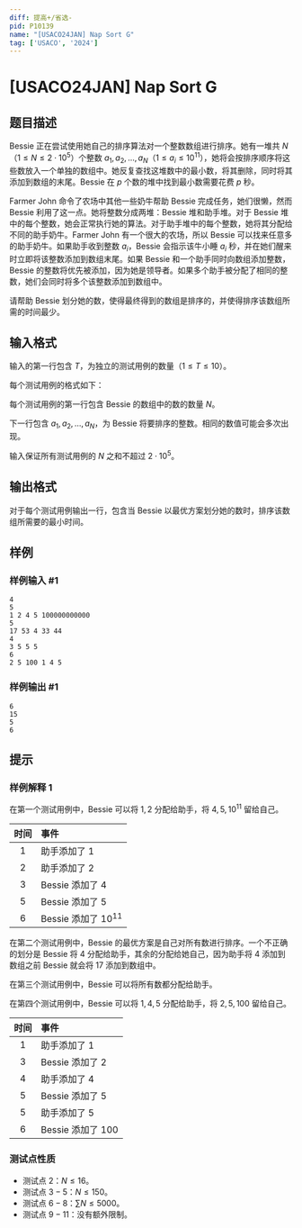 ```yaml
---
diff: 提高+/省选-
pid: P10139
name: "[USACO24JAN] Nap Sort G"
tag: ['USACO', '2024']
---
```

# [USACO24JAN] Nap Sort G
## 题目描述

Bessie 正在尝试使用她自己的排序算法对一个整数数组进行排序。她有一堆共 $N$（$1\le N\le 2\cdot 10^5$）个整数 $a_1,a_2,\ldots,a_N$（$1\le a_i\le 10^{11}$），她将会按排序顺序将这些数放入一个单独的数组中。她反复查找这堆数中的最小数，将其删除，同时将其添加到数组的末尾。Bessie 在 $p$ 个数的堆中找到最小数需要花费 $p$ 秒。

Farmer John 命令了农场中其他一些奶牛帮助 Bessie 完成任务，她们很懒，然而 Bessie 利用了这一点。她将整数分成两堆：Bessie 堆和助手堆。对于 Bessie 堆中的每个整数，她会正常执行她的算法。对于助手堆中的每个整数，她将其分配给不同的助手奶牛。Farmer John 有一个很大的农场，所以 Bessie 可以找来任意多的助手奶牛。如果助手收到整数 $a_i$，Bessie 会指示该牛小睡 $a_i$ 秒，并在她们醒来时立即将该整数添加到数组末尾。如果 Bessie 和一个助手同时向数组添加整数，Bessie 的整数将优先被添加，因为她是领导者。如果多个助手被分配了相同的整数，她们会同时将多个该整数添加到数组中。

请帮助 Bessie 划分她的数，使得最终得到的数组是排序的，并使得排序该数组所需的时间最少。 
## 输入格式

输入的第一行包含 $T$，为独立的测试用例的数量（$1\le T\le 10$）。

每个测试用例的格式如下：

每个测试用例的第一行包含 Bessie 的数组中的数的数量 $N$。

下一行包含 $a_1,a_2,\ldots,a_N$，为 Bessie 将要排序的整数。相同的数值可能会多次出现。

输入保证所有测试用例的 $N$ 之和不超过 $2\cdot 10^5$。
## 输出格式

 对于每个测试用例输出一行，包含当 Bessie 以最优方案划分她的数时，排序该数组所需要的最小时间。
## 样例

### 样例输入 #1
```
4
5
1 2 4 5 100000000000
5
17 53 4 33 44
4
3 5 5 5
6
2 5 100 1 4 5
```
### 样例输出 #1
```
6
15
5
6
```
## 提示

### 样例解释 1

在第一个测试用例中，Bessie 可以将 $1,2$ 分配给助手，将 $4,5,10^{11}$ 留给自己。

| 时间 | 事件 |
| :-----------:| :----------- |
| $1$ | 助手添加了 $1$ |
| $2$ | 助手添加了 $2$ |
| $3$ | Bessie 添加了 $4$ |
| $5$ | Bessie 添加了 $5$ |
| $6$ | Bessie 添加了 $10^{11}$ |

在第二个测试用例中，Bessie 的最优方案是自己对所有数进行排序。一个不正确的划分是 Bessie 将 $4$ 分配给助手，其余的分配给她自己，因为助手将 $4$ 添加到数组之前 Bessie 就会将 $17$ 添加到数组中。

在第三个测试用例中，Bessie 可以将所有数都分配给助手。

在第四个测试用例中，Bessie 可以将 $1,4,5$ 分配给助手，将 $2,5,100$ 留给自己。

| 时间 | 事件 |
| :-----------:| :----------- |
| $1$ | 助手添加了 $1$ |
| $3$ | Bessie 添加了 $2$ |
| $4$ | 助手添加了 $4$ |
| $5$ | Bessie 添加了 $5$ |
| $5$ | 助手添加了 $5$ |
| $6$ | Bessie 添加了 $100$ |

### 测试点性质

- 测试点 $2$：$N\le 16$。
- 测试点 $3-5$：$N\le 150$。
- 测试点 $6-8$：$\sum N\le 5000$。
- 测试点 $9-11$：没有额外限制。

